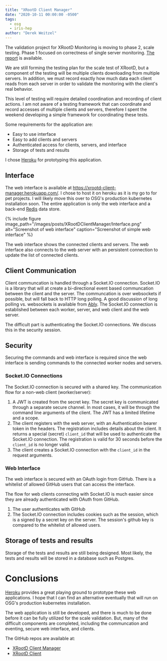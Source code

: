 ```yaml
---
title: "XRootD Client Manager"
date: "2020-10-11 00:00:00 -0500"
tags:
  - osg
  - iris-hep
author: "Derek Weitzel"
---
```


The validation project for XRootD Monitoring is moving to phase 2, scale
testing.  Phase 1 focused on correctness of single server monitoring.  [The
report](https://doi.org/10.5281/zenodo.3981359) is available.

We are still forming the testing plan for the scale test of XRootD, but a
component of the testing will be multiple clients downloading from multiple
servers.  In addition, we must record exactly how much data each client reads
from each server in order to validate the monitoring with the client's real behavior.

This level of testing will require detailed coordination and recording of client
actions.  I am not aware of a testing framework that can coordinate and record
accesses of multiple clients and servers, therefore I spent the weekend
developing a simple framework for coordinating these tests.

Some requirements for the application are:

- Easy to use interface
- Easy to add clients and servers
- Authenticated access for clients, servers, and interface
- Storage of tests and results

I chose [Heroku](https://heroku.com) for prototyping this application.

## Interface

The web interface is available at https://xrootd-client-manager.herokuapp.com/.
I chose to host it on heroku as it is my go to for pet projects.  I will likely
move this over to OSG's production kubernetes installation soon.  The entire
application is only the web interface and a back-end [Redis](https://redis.io/)
data store.

{% include figure image_path="/images/posts/XRootDClientManager/Interface.png"
alt="Screenshot of web interface" caption="Screenshot of simple web interface"
%}

The web interface shows the connected clients and servers.  The web interface
also connects to the web server with an persistent connection to update the list
of connected clients.

## Client Communication

Client communcation is handled through a Socket.IO connection.  Socket.IO is a
library that will at create a bi-directional event based communcation between
the client and the server.  The communcation is over websockets if possible, but
will fall back to HTTP long polling.  A good discussion of long polling vs.
websockets is available from
[Ably](https://www.ably.io/blog/websockets-vs-long-polling/).  The Socket.IO
connection is established between each worker, server, and web client and the
web server.

The difficult part is authenticating the Socket.IO connections.  We discuss this
in the security session.

## Security
Securing the commands and web interface is required since the web interface is
sending commands to the connected worker nodes and servers.

### Socket.IO Connections

The Socket.IO connection is secured with a shared key.  The communication flow
for a non-web client (worker/server):

1. A JWT is created from the secret key.  The secret key is communicated through
   a separate secure channel.  In most cases, it will be through the command
   line arguments of the client.  The JWT has a limited lifetime and a scope.
2. The client registers with the web server, with an Authentication bearer token
   in the headers.  The registration includes details about the client.  It
   returns a special (secret) `client_id` that will be used to authenticate the
   Socket.IO connection.  The registration is valid for 30
   seconds before the `client_id` is no longer valid.
3. The client creates a Socket.IO connection with the `client_id` in the request
   arguments.

### Web Interface

The web interface is secured with an OAuth login from GitHub.  There is a whitelist
of allowed GitHub users that can access the interface.

The flow for web clients connecting with Socket.IO is much easier since they are already authenticated
with OAuth from GitHub.

1. The user authenticates with GitHub
2. The Socket.IO connection includes cookies such as the session, which is a
   signed by a secret key on the server.  The session's github key is compared to the
   whitelist of allowed users.


## Storage of tests and results

Storage of the tests and results are still being designed.  Most likely, the
tests and results will be stored in a database such as Postgres.

# Conclusions

[Heroku](https://heroku.com) provides a great playing ground to prototype these
web applications. I hope that I can find an alternative eventually that will run on
OSG's production kubernetes installation.

The web application is still be developed, and there is much to be done before
it can be fully utilized for the scale validation.  But, many of the difficult
components are completed, including the communcation and eventing, secure web
interface, and clients.

The GitHub repos are available at:

- [XRootD Client Manager](https://github.com/djw8605/xrootd-client-manager)
- [XRootD Client](https://github.com/djw8605/xrootd-ws-client)
